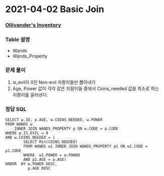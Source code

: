# 2021-04-02 Basic Join


### [Ollivander's Inventory](https://www.hackerrank.com/challenges/harry-potter-and-wands/problem?h_r=profile)

### Table 설명
* Wands
* Wands_Property

### 문제 풀이
1. is_evil이 0인 Non-evil 지팡이들만 뽑아내기
2. Age, Power 값이 각각 같은 지팡이들 중에서 Coins_needed 값을 최소로 하는 지팡이를 골라낸다.


### 정답 SQL

```mysql
SELECT w.ID, p.AGE, w.COINS_NEEDED, w.POWER
FROM WANDS w 
    INNER JOIN WANDS_PROPERTY p ON w.CODE = p.CODE
WHERE p.IS_EVIL = 0 
AND w.COINS_NEEDED = (
        SELECT Min(COINS_NEEDED)  
        FROM WANDS w1 INNER JOIN WANDS_PROPERTY p1 ON w1.CODE = p1.CODE
        WHERE  w1.POWER = w.POWER        
        AND p1.AGE = p.AGE)
ORDER  BY w.POWER DESC, 
          p.AGE DESC
```
